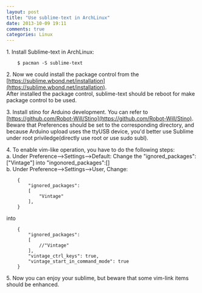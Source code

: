 ```yaml
---
layout: post
title: "Use sublime-text in ArchLinux"
date: 2013-10-09 19:11
comments: true
categories: Linux
---
```

1\. Install Sublime-text in ArchLinux:    

```
	$ pacman -S sublime-text
```

2\. Now we could install the package control from the [https://sublime.wbond.net/installation](https://sublime.wbond.net/installation).    
After installed the package control, sublime-text should be reboot for make package control to be used.    

3\. Install stino for Arduino development. You can refer to [https://github.com/Robot-Will/Stino](https://github.com/Robot-Will/Stino).   
Beware that Preferences should be set to the corresponding directory, and because Arduino upload uses the ttyUSB device, you'd better use Sublime under root priviledge(directly use root or use sudo subl).       

4\. To enable vim-like operation, you have to do the following steps:    
a\. Under Preference-->Settings-->Default: Change the "ignored_packages":["Vintage"] into "ingonored_packages":[]      
b\. Under Preference-->Settings-->User, Change:     

```
	{
		"ignored_packages":
		[
			"Vintage"
		],
	}
```

into

```
	{
		"ignored_packages":
		[
			//"Vintage"
		],
		"vintage_ctrl_keys": true,
		"vintage_start_in_command_mode": true
	}
```

5\. Now you can enjoy your sublime, but beware that some vim-link items should be enhanced. 
